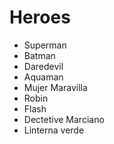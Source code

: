 # Heroes

* Superman
* Batman
* Daredevil
* Aquaman
* Mujer Maravilla
* Robin
* Flash
* Dectetive Marciano
* Linterna verde